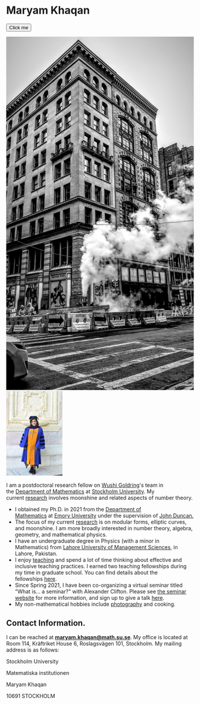 # Maryam Khaqan
<button name="button" onclick="http://www.google.com">Click me</button>

<img src="home/4d554c66845df9770a60c2219b88054b.jpg" alt="About Me"/>
<img src="home/f57810fcb9c0cbf2e92d2492b837a06c.jpg" alt="Maryam Khaqan" width="30%"/>


I am a postdoctoral research fellow on [Wushi Goldring](https://www.google.com/url?q=https%3A%2F%2Fsites.google.com%2Fsite%2Fwushijig%2F&sa=D&sntz=1&usg=AFQjCNGdk-RBDiY9wUGPf13_oxu0lQdpzw)'s team in the [Department of Mathematics](https://www.google.com/url?q=https%3A%2F%2Fwww.math.su.se%2Fenglish%2F&sa=D&sntz=1&usg=AFQjCNEfIyHsmBXVz-A3Q1pWv2e2VKvE-Q) at [Stockholm University](https://www.google.com/url?q=https%3A%2F%2Fwww.su.se%2Fenglish%2F&sa=D&sntz=1&usg=AFQjCNH634lSc1DFG9lS7sxkSNEL62Sj_A). My current [research](https://www.maryamkhaqan.com/research) involves moonshine and related aspects of number theory.

- I obtained my Ph.D. in 2021 from the [Department of Mathematics](http://www.google.com/url?q=http%3A%2F%2Fwww.math.emory.edu%2Fhome%2F&sa=D&sntz=1&usg=AFQjCNGCwKGyhN7rmFNqyUkD2QVVCZJBlw) at [Emory University](http://www.google.com/url?q=http%3A%2F%2Fwww.emory.edu%2Fhome%2Findex.html&sa=D&sntz=1&usg=AFQjCNGS2NvL66lVWbpenwMs6le78ZaamA) under the supervision of [John Duncan.](https://www.google.com/url?q=https%3A%2F%2Fsites.google.com%2Fsite%2Fjohnfrduncan%2Fhome&sa=D&sntz=1&usg=AFQjCNHEzBK-m5znU76Rfthj6EzI_NrxMA)
- The focus of my current [research](https://www.maryamkhaqan.com/research) is on modular forms, elliptic curves, and moonshine. I am more broadly interested in number theory, algebra, geometry, and mathematical physics.
- I have an undergraduate degree in Physics (with a minor in Mathematics) from [Lahore University of Management Sciences](https://www.google.com/url?q=https%3A%2F%2Flums.edu.pk%2F&sa=D&sntz=1&usg=AFQjCNFgRXPbw9VCWyMrB8kLy6PMdEdBTg), in Lahore, Pakistan.
- I enjoy [teaching](https://www.maryamkhaqan.com/teaching) and spend a lot of time thinking about effective and inclusive teaching practices. I earned two teaching fellowships during my time in graduate school. You can find details about the fellowships [here](https://www.maryamkhaqan.com/honors).
- Since Spring 2021, I have been co-organizing a virtual seminar titled "What is... a seminar?" with Alexander Clifton. Please see [the seminar website](https://www.google.com/url?q=https%3A%2F%2Fsites.google.com%2Fview%2Fwhatisaseminar&sa=D&sntz=1&usg=AFQjCNGHPlvFsu2n6Z0lzvfq9MUeeiBxkw) for more information, and sign up to give a talk [here](https://docs.google.com/forms/d/e/1FAIpQLSeJxOaxZ1NnU8_CQUeeKb0mYqto1cvGG8PEQo8hj5bB8-_CuQ/viewform).
- My non-mathematical hobbies include [photography](https://www.maryamkhaqan.com/more/photography) and cooking.

## **Contact Information.**

I can be reached at **[maryam.khaqan@math.su.se](mailto:maryam.khaqan@math.su.se)**. My office is located at Room 114, Kräftriket House 6, Roslagsvägen 101, Stockholm. My mailing address is as follows:

Stockholm University

Matematiska institutionen

Maryam Khaqan

10691 STOCKHOLM
